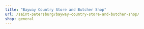```yaml
---
title: "Bayway Country Store and Butcher Shop"
url: /saint-petersburg/bayway-country-store-and-butcher-shop/
shop: general
---
```

